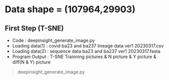 # Data shape = (107964,29903)
## First Step (T-SNE)
* Code : deepinsight_generate_image.py
* Loading data(1) : covid ba23 and ba237 lineage data ver1 20230317.csv 
* Loading data(2) : sequence data ba23 and ba237 ver1 20230317.fasta
* Program Output : T-SNE Trainning pictures & N picture & Y picture & diff(N & Y) picture
> deepinsight_generate_image.py
